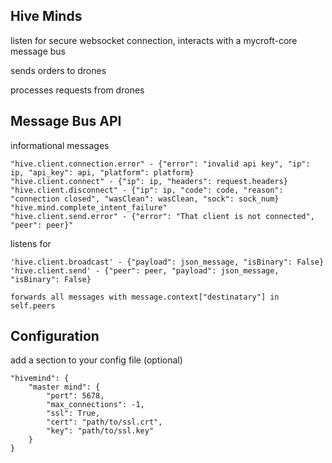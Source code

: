 ## Hive Minds

listen for secure websocket connection, interacts with a mycroft-core message bus

sends orders to drones

processes requests from drones


## Message Bus API

informational messages

    "hive.client.connection.error" - {"error": "invalid api key", "ip": ip, "api_key": api, "platform": platform}
    "hive.client.connect" - {"ip": ip, "headers": request.headers}
    "hive.client.disconnect" - {"ip": ip, "code": code, "reason": "connection closed", "wasClean": wasClean, "sock": sock_num}
    "hive.mind.complete_intent_failure"
    "hive.client.send.error" - {"error": "That client is not connected", "peer": peer}"

listens for

    'hive.client.broadcast' - {"payload": json_message, "isBinary": False}
    'hive.client.send' - {"peer": peer, "payload": json_message, "isBinary": False}

    forwards all messages with message.context["destinatary"] in self.peers

## Configuration

add a section to your config file (optional)

    "hivemind": {
        "master mind": {
            "port": 5678,
            "max_connections": -1,
            "ssl": True,
            "cert": "path/to/ssl.crt",
            "key": "path/to/ssl.key"
        }
    }